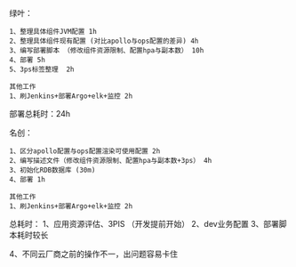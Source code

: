 
绿叶：

```
1、整理具体组件JVM配置 1h
2、整理具体组件现有配置 (对比apollo与ops配置的差异) 4h
3、编写部署脚本 （修改组件资源限制、配置hpa与副本数） 10h
4、部署 5h
5、3ps标签整理  2h

其他工作
1、刷Jenkins+部署Argo+elk+监控 2h
```

部署总耗时：24h


名创：

```
1、区分apollo配置与ops配置渲染可使用配置 2h
2、编写描述文件（修改组件资源限制、配置hpa与副本数+3ps） 4h
3、初始化RDB数据库 (30m)
4、部署 1h

其他工作
1、刷Jenkins+部署Argo+elk+监控 2h
```


总耗时：
1、应用资源评估、3PIS （开发提前开始）
2、dev业务配置
3、部署脚本耗时较长

4、不同云厂商之前的操作不一，出问题容易卡住

